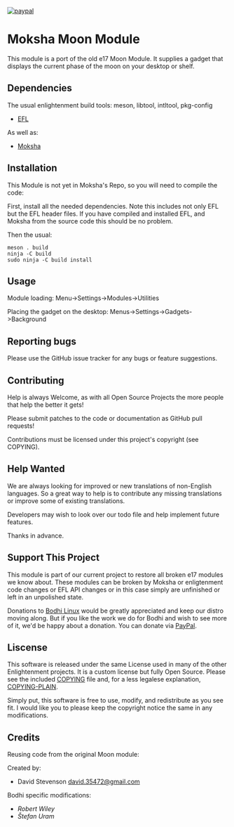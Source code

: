 [![paypal](https://www.paypalobjects.com/en_US/i/btn/btn_donate_SM.gif)](https://www.paypal.com/paypalme/rbtylee)

# Moksha Moon Module

This module is a port of the old e17 Moon Module. It supplies a gadget that displays the current phase of the moon on your desktop or shelf.

## Dependencies

The usual enlightenment build tools: meson, libtool, intltool, pkg-config

* [EFL](https://www.enlightenment.org/download)

As well as:

* [Moksha](https://github.com/JeffHoogland/moksha)

## Installation

This Module is not yet in Moksha's Repo, so you will need to compile the code:

First, install all the needed dependencies. Note this includes not only EFL but the EFL header files. If you have compiled and installed EFL, and Moksha from the source code this should be no problem. 

Then the usual:

```ShellSession
meson . build
ninja -C build
sudo ninja -C build install
```

## Usage

Module loading: Menu->Settings->Modules->Utilities

Placing the gadget on the desktop:
Menus->Settings->Gadgets->Background

## Reporting bugs

Please use the GitHub issue tracker for any bugs or feature suggestions.

## Contributing

Help is always Welcome, as with all Open Source Projects the more people that help the better it gets!

Please submit patches to the code or documentation as GitHub pull requests!

Contributions must be licensed under this project's copyright (see COPYING).

## Help Wanted

We are always looking for improved or new translations of non-English languages. So a great way to help is to contribute any missing translations or improve some of existing translations.

Developers may wish to look over our todo file and help implement future features.

Thanks in advance.

## Support This Project

This module is part of our current project to restore all broken e17 modules we know about. These modules can be broken by Moksha or enligtenment code changes or EFL API changes or in this case simply are unfinished or left in an unpolished state.

Donations to [Bodhi Linux](https://www.bodhilinux.com/donate/) would be greatly appreciated and keep our distro moving along. But if you like the work we do for Bodhi and wish to see more of it, we'd be happy about a donation. You can donate via [PayPal](https://www.paypal.com/paypalme/rbtylee).

## Liscense

This software is released under the same License used in many of the other Enlightenment projects. It is a custom license but fully Open Source. Please see the included [COPYING](https://github.com/rbtylee/moksha-moon-module/blob/master/COPYING) file and, for a less legalese explanation, [COPYING-PLAIN](https://github.com/rbtylee/moksha-moon-module/blob/master/COPYING-PLAIN).

Simply put, this software is free to use, modify, and redistribute as you see fit. I would like you to please keep the copyright notice the same in any modifications.

## Credits

Reusing code from the original Moon module:

Created by:

* David Stevenson <david.35472@gmail.com>

Bodhi specific modifications:

* _*Robert Wiley*_
* _*Štefan Uram*_

